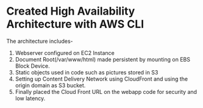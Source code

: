 # Created High Availability Architecture with AWS CLI 

The architecture includes-
1. Webserver configured on EC2 Instance
2. Document Root(/var/www/html) made persistent by mounting on EBS Block Device.
3. Static objects used in code such as pictures stored in S3
4. Setting up Content Delivery Network using CloudFront and using the origin domain as S3 bucket.
5. Finally placed the Cloud Front URL on the webapp code for security and low latency.


